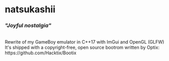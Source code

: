 # natsukashii
### _"Joyful nostalgia"_
</br>
Rewrite of my GameBoy emulator in C++17 with ImGui and OpenGL (GLFW)</br>
It's shipped with a copyright-free, open source bootrom written by Optix:</br>
https://github.com/Hacktix/Bootix